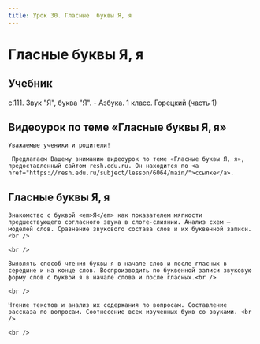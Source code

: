 ```yaml
---
title: Урок 30. Гласные  буквы Я, я
---
```


# Гласные  буквы Я, я

## Учебник

с.111. Звук "Я", буква "Я". - Азбука. 1 класс. Горецкий (часть 1)

## Видеоурок по теме «Гласные буквы Я, я»

<p>
	Уважаемые ученики и родители!  
</p>
<p>
	 Предлагаем Вашему вниманию видеоурок по теме «Гласные буквы Я, я», предоставленный сайтом resh.edu.ru. Он находится по <a href="https://resh.edu.ru/subject/lesson/6064/main/">ссылке</a>.
</p>

## Гласные буквы Я, я

<p>
	Знакомство с буквой <em>Я</em> как показателем мягкости предшествующего согласного звука в слоге-слиянии. Анализ схем – моделей слов. Сравнение звукового состава слов и их буквенной записи.<br />
</p>
<p>
	<br />
</p>
<p>
	Выявлять способ чтения буквы я в начале слов и после гласных в середине и на конце слов. Воспроизводить по буквенной записи звуковую форму слов с буквой я в начале слова и после гласных.<br />
</p>
<p>
	<br />
</p>
<p>
	Чтение текстов и анализ их содержания по вопросам. Составление рассказа по вопросам. Соотнесение всех изученных букв со звуками. <br />
</p>
<p>
	<br />
</p>